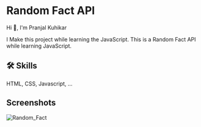 
# Random Fact API

Hi 👋, I'm Pranjal Kuhikar

I Make this project while learning the JavaScript. 
This is a Random Fact API while learning JavaScript. 
## 🛠 Skills
HTML, CSS, Javascript, ...


## Screenshots

![Random_Fact](https://github.com/pranjalkuhikar/My_Stuff/assets/99873964/4bbc0622-6598-4b83-b58f-d9ee776848c8)


